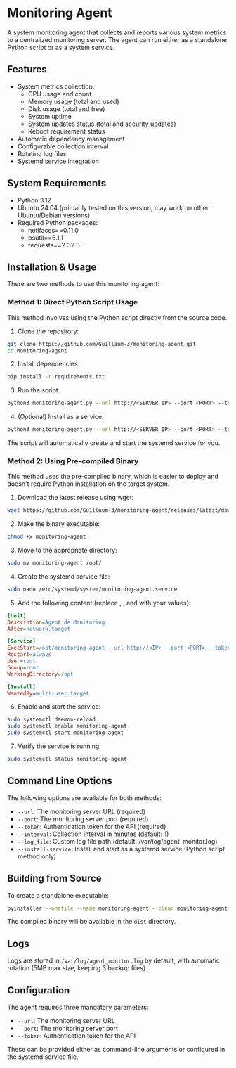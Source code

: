 # Monitoring Agent

A system monitoring agent that collects and reports various system metrics to a centralized monitoring server. The agent can run either as a standalone Python script or as a system service.

## Features

- System metrics collection:
  - CPU usage and count
  - Memory usage (total and used)
  - Disk usage (total and free)
  - System uptime
  - System updates status (total and security updates)
  - Reboot requirement status
- Automatic dependency management
- Configurable collection interval
- Rotating log files
- Systemd service integration

## System Requirements

- Python 3.12
- Ubuntu 24.04 (primarily tested on this version, may work on other Ubuntu/Debian versions)
- Required Python packages:
  - netifaces==0.11.0
  - psutil==6.1.1
  - requests==2.32.3

## Installation & Usage

There are two methods to use this monitoring agent:

### Method 1: Direct Python Script Usage

This method involves using the Python script directly from the source code.


1. Clone the repository:
```bash
git clone https://github.com/Gu1llaum-3/monitoring-agent.git
cd monitoring-agent
```

2. Install dependencies:
```bash
pip install -r requirements.txt
```

3. Run the script:
```bash
python3 monitoring-agent.py --url http://<SERVER_IP> --port <PORT> --token <YOUR_TOKEN>
```

4. (Optional) Install as a service:
```bash
python3 monitoring-agent.py --url http://<SERVER_IP> --port <PORT> --token <YOUR_TOKEN> --install-service
```

The script will automatically create and start the systemd service for you.

### Method 2: Using Pre-compiled Binary

This method uses the pre-compiled binary, which is easier to deploy and doesn't require Python installation on the target system.

1. Download the latest release using wget:
```bash
wget https://github.com/Gu1llaum-3/monitoring-agent/releases/latest/download/monitoring-agent
```

2. Make the binary executable:
```bash
chmod +x monitoring-agent
```

3. Move to the appropriate directory:
```bash
sudo mv monitoring-agent /opt/
```

4. Create the systemd service file:
```bash
sudo nano /etc/systemd/system/monitoring-agent.service
```

5. Add the following content (replace <IP>, <PORT>, and <TOKEN> with your values):

```ini
[Unit]
Description=Agent de Monitoring
After=network.target

[Service]
ExecStart=/opt/monitoring-agent --url http://<IP> --port <PORT> --token <TOKEN>
Restart=always
User=root
Group=root
WorkingDirectory=/opt

[Install]
WantedBy=multi-user.target
```

6. Enable and start the service:
```bash
sudo systemctl daemon-reload
sudo systemctl enable monitoring-agent
sudo systemctl start monitoring-agent
```

7. Verify the service is running:
```bash
sudo systemctl status monitoring-agent
```

## Command Line Options

The following options are available for both methods:
- `--url`: The monitoring server URL (required)
- `--port`: The monitoring server port (required)
- `--token`: Authentication token for the API (required)
- `--interval`: Collection interval in minutes (default: 1)
- `--log_file`: Custom log file path (default: /var/log/agent_monitor.log)
- `--install-service`: Install and start as a systemd service (Python script method only)

## Building from Source

To create a standalone executable:

```bash
pyinstaller --onefile --name monitoring-agent --clean monitoring-agent.py
```

The compiled binary will be available in the `dist` directory.

## Logs

Logs are stored in `/var/log/agent_monitor.log` by default, with automatic rotation (5MB max size, keeping 3 backup files).

## Configuration

The agent requires three mandatory parameters:
- `--url`: The monitoring server URL
- `--port`: The monitoring server port
- `--token`: Authentication token for the API

These can be provided either as command-line arguments or configured in the systemd service file.
